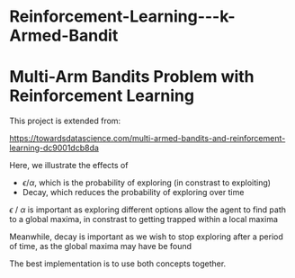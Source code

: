 # Reinforcement-Learning---k-Armed-Bandit

# Multi-Arm Bandits Problem with Reinforcement Learning
This project is extended from:

https://towardsdatascience.com/multi-armed-bandits-and-reinforcement-learning-dc9001dcb8da

Here, we illustrate the effects of
- $\epsilon$/$\alpha$, which is the probability of exploring (in constrast to exploiting)
- Decay, which reduces the probability of exploring over time

$\epsilon$ / $\alpha$ is important as exploring different options allow the agent to find path to a global maxima, in constrast to getting trapped within a local maxima

Meanwhile, decay is important as we wish to stop exploring after a period of time, as the global maxima may have be found

The best implementation is to use both concepts together.
